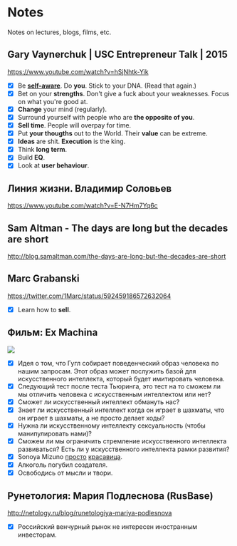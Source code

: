 # Notes
Notes on lectures, blogs, films, etc.

## Gary Vaynerchuk | USC Entrepreneur Talk | 2015
https://www.youtube.com/watch?v=hSjNhtk-Yik

- [x] Be [__self-aware__](./self-awareness.md). Do __you__. Stick to your DNA. (Read that again.)
- [x] Bet on your __strengths__. Don't give a fuck about your weaknesses. Focus on what you're good at.
- [x] __Change__ your mind (regularly).
- [x] Surround yourself with people who are __the opposite of you__.
- [x] __Sell time__. People will overpay for time.
- [x] Put __your thougths__ out to the World. Their __value__ can be extreme.
- [x] __Ideas__ are shit. __Execution__ is the king.
- [x] Think __long term__.
- [x] Build __EQ__.
- [x] Look at __user behaviour__.

## Линия жизни. Владимир Соловьев
https://www.youtube.com/watch?v=E-N7Hm7Yq6c

## Sam Altman - The days are long but the decades are short
http://blog.samaltman.com/the-days-are-long-but-the-decades-are-short

## Marc Grabanski
https://twitter.com/1Marc/status/592459186572632064

- [x] Learn how to __sell__.

## Фильм: Ex Machina

![](https://igcdn-photos-g-a.akamaihd.net/hphotos-ak-xfp1/t51.2885-15/11111467_808737285867174_1880383140_n.jpg)

- [x] Идея о том, что Гугл собирает поведенческий образ человека по нашим запросам. Этот образ может послужить базой для искусственного интеллекта, который будет имитировать человека.
- [x] Следующий тест после теста Тьюринга, это тест на то сможем ли мы отличить человека с искусственным интеллектом или нет?
- [x] Сможет ли искусственный интеллект обмануть нас?
- [x] Знает ли искусственный интеллект когда он играет в шахматы, что он играет в шахматы, а не просто делает ходы?
- [x] Нужна ли искусственному интеллекту сексуальность (чтобы манипулировать нами)?
- [x] Сможем ли мы ограничить стремление искусственного интеллекта развиваться? Есть ли у искусственного интеллекта рамки развития?
- [x] Sonoya Mizuno [просто](https://instagram.com/p/tbUAZagZAN/) [красавица](https://instagram.com/p/rTyyDGAZID/).
- [x] Алкоголь погубил создателя.
- [x] Освободись от мысли и твори.

## Рунетология: Мария Подлеснова (RusBase)

http://netology.ru/blog/runetologiya-mariya-podlesnova

- [x] Российский венчурный рынок не интересен иностранным инвесторам.
